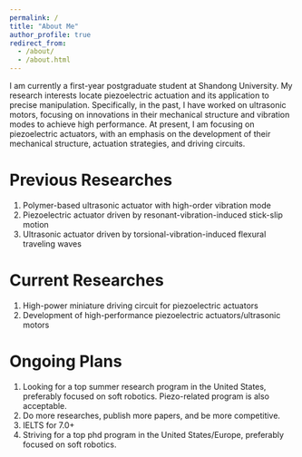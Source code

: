 ```yaml
---
permalink: /
title: "About Me"
author_profile: true
redirect_from: 
  - /about/
  - /about.html
---
```


I am currently a first-year postgraduate student at Shandong University. My research interests locate piezoelectric actuation and its application to precise manipulation. Specifically, in the past, I have worked on ultrasonic motors, focusing on innovations in their mechanical structure and vibration modes to achieve high performance. At present, I am focusing on piezoelectric actuators, with an emphasis on the development of their mechanical structure, actuation strategies, and driving circuits.

Previous Researches
======
1. Polymer-based ultrasonic actuator with high-order vibration mode
2. Piezoelectric actuator driven by resonant-vibration-induced stick-slip motion
3. Ultrasonic actuator driven by torsional-vibration-induced flexural traveling waves

Current Researches
======
1. High-power miniature driving circuit for piezoelectric actuators
2. Development of high-performance piezoelectric actuators/ultrasonic motors

Ongoing Plans
======
1. Looking for a top summer research program in the United States, preferably focused on soft robotics. Piezo-related program is also acceptable.
2. Do more researches, publish more papers, and be more competitive.
3. IELTS for 7.0+
4. Striving for a top phd program in the United States/Europe, preferably focused on soft robotics.

